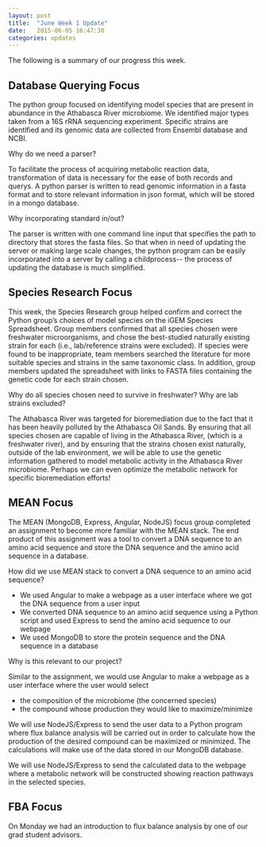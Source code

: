 ```yaml
---
layout: post
title:  "June Week 1 Update"
date:   2015-06-05 16:47:30
categories: updates
---
```


The following is a summary of our progress this week.

## Database Querying Focus

The python group focused on identifying model species that are present in abundance in the Athabasca River microbiome. We identified major types taken from a 16S rRNA sequencing experiment. Specific strains are identified and its genomic data are collected from Ensembl database and NCBI. 

Why do we need a parser?

To facilitate the process of acquiring metabolic reaction data, transformation of data is necessary for the ease of both records and querys. A python parser is written to read genomic information in a fasta format and to store relevant information in json format, which will be stored in a mongo database. 

Why incorporating standard in/out?

The parser is written with one command line input that specifies the path to directory that stores the fasta files. So that when in need of updating the server or making large scale changes, the python program can be easily incorporated into a server by calling a childprocess-- the process of updating the database is much simplified.



## Species Research Focus

This week, the Species Research group helped confirm and correct the Python group’s choices of model species on the iGEM Species Spreadsheet. Group members confirmed that all species chosen were freshwater microorganisms, and chose the best-studied naturally existing strain for each (i.e., lab/reference strains were excluded). If species were found to be inappropriate, team members searched the literature for more suitable species and strains in the same taxonomic class. In addition, group members updated the spreadsheet with links to FASTA files containing the genetic code for each strain chosen. 

Why do all species chosen need to survive in freshwater? Why are lab strains excluded?

The Athabasca River was targeted for bioremediation due to the fact that it has been heavily polluted by the Athabasca Oil Sands. By ensuring that all species chosen are capable of living in the Athabasca River, (which is a freshwater river), and by ensuring that the strains chosen exist naturally, outside of the lab environment, we will be able to use the genetic information gathered to model metabolic activity in the Athabasca River microbiome. Perhaps we can even optimize the metabolic network for specific bioremediation efforts!



## MEAN Focus

The MEAN (MongoDB, Express, Angular, NodeJS) focus group completed an assignment
to become more familiar with the MEAN stack. The end product of this assignment
was a tool to convert a DNA sequence to an amino acid sequence and store the DNA
sequence and the amino acid sequence in a database.

How did we use MEAN stack to convert a DNA sequence to an amino acid sequence?

* We used Angular to make a webpage as a user interface where we got the DNA
  sequence from a user input
* We converted DNA sequence to an amino acid sequence using a Python script and
  used Express to send the amino acid sequence to our webpage
* We used MongoDB to store the protein sequence and the DNA sequence in a
  database

Why is this relevant to our project?

Similar to the assignment, we would use Angular to make a webpage as a user
interface where the user would select 

* the composition of the microbiome (the concerned species)
* the compound whose production they would like to maximize/minimize

We will use NodeJS/Express to send the user data to a Python program where flux
balance analysis will be carried out in order to calculate how the production of
the desired compound can be maximized or minimized. The calculations will make
use of the data stored in our MongoDB database.

We will use NodeJS/Express to send the calculated data to the webpage where a
metabolic network will be constructed showing reaction pathways in the selected
species.

## FBA Focus

On Monday we had an introduction to flux balance analysis by one of our grad
student advisors. 
